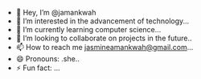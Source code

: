 - 👋 Hey, I’m @jamankwah
- 👀 I’m interested in the advancement of technology...
- 🌱 I’m currently learning computer science...
- 💞️ I’m looking to collaborate on projects in the future..
- 📫 How to reach me jasmineamankwah@gmail.com...
- 😄 Pronouns: .she..
- ⚡ Fun fact: ...

<!---
jamankwah/jamankwah is a ✨ special ✨ repository because its `README.md` (this file) appears on your GitHub profile.
You can click the Preview link to take a look at your changes.
--->
